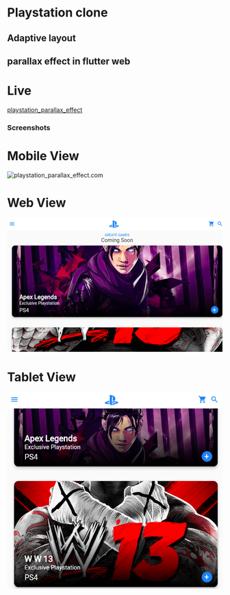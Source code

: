 # Playstation clone 
## Adaptive layout
## parallax effect in flutter web



# Live


<a href="https://fire-a03f9.web.app/#/">playstation_parallax_effect</a>


### Screenshots 
 

 # Mobile View 
<p>
      <img src="https://github.com/suryadevsingh/playstationapp/blob/master/assets/sceenshots/playstation.gif" alt="playstation_parallax_effect.com">
  </p>
  
 # Web View 
 <p>
      <img src="https://github.com/suryadevsingh/playstationapp/blob/master/assets/sceenshots/playstation1.png" alt="playstation_parallax.com">
  
 </p>

 # Tablet View 
 <p>
      <img src="https://github.com/suryadevsingh/playstationapp/blob/master/assets/sceenshots/playstation2.png" alt="playstation_parallax.com">
  
 </p>


